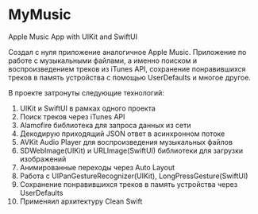 # MyMusic
Apple Music App with UIKit and SwiftUI

Создал с нуля приложение аналогичное Apple Music. Приложение по работе с музыкальными файлами, 
а именно поиском и воспроизведением треков из iTunes API, сохранение понравившихся треков в память 
устройства с помощью UserDefaults и многое другое. 

В проекте затронуты следующие технологий:

1. UIKit и SwiftUI в рамках одного проекта
2. Поиск треков через iTunes API
3. Alamofire библиотека для запроса данных из сети
4. Декодирую приходящий JSON ответ в асинхронном потоке 
5. AVKit Audio Player для воспроизведения музыкальных файлов
6. SDWebImage(UIKit) и URLImage(SwiftUI) библиотеки для загрузки изображений
7. Анимированные переходы через Auto Layout
8. Работа с UIPanGestureRecognizer(UIKit), LongPressGesture(SwiftUI)
9. Сохранение понравившихся треков в память устройства через UserDefaults
10. Применяил архитектуру Clean Swift
